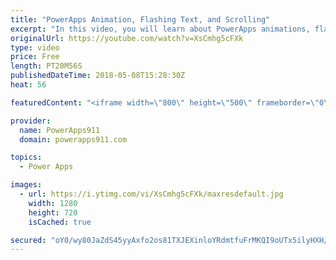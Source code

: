 ```yaml
---
title: "PowerApps Animation, Flashing Text, and Scrolling"
excerpt: "In this video, you will learn about PowerApps animations, flashing text, and scrolling controls. And while it is done with some 90's flare all of the core concepts are there for you to make professional apps with nice notifications. I had to learn some new things, like ImageRotation, so hopefully, you"
originalUrl: https://youtube.com/watch?v=XsCmhg5cFXk
type: video
price: Free
length: PT20M56S
publishedDateTime: 2018-05-08T15:28:30Z
heat: 56

featuredContent: "<iframe width=\"800\" height=\"500\" frameborder=\"0\" src=\"https://www.youtube.com/embed/XsCmhg5cFXk\" allow=\"accelerometer; autoplay; encrypted-media; gyroscope; picture-in-picture\" allowfullscreen></iframe>"

provider:
  name: PowerApps911
  domain: powerapps911.com

topics:
  - Power Apps

images:
  - url: https://i.ytimg.com/vi/XsCmhg5cFXk/maxresdefault.jpg
    width: 1280
    height: 720
    isCached: true

secured: "oY0/wy80JaZdS45yyAxfo2os81TXJEXinloYRdmtfuFrMKQI9oUTx5ilyHXH/5VNwdGELFtI1WnnbwqAUdz5ag7CIVGK/hdmwZRftE/Ju60/vF3dTX1l4XRUVvMXMvVNdI4xAjtj7bWG9muPGI2SQA5CLEq2MTQDhQxoK2xP1cisRNpV12Solro7X9JoAr9f3viNYgH1nUfE874yWRDLZJ/OHdPeOMkpmhif0yVli+aVorXSMZMquYuMxAhi/m3RfbC6EhrZMGRQNtY0SPCuLs6+vA/ll2hd0hCJPO4qLfCW/N/RQspQnYiqTvhTBOnZ67J1QqlpuVHN+jkZsnBpe7Wb0LRMowef4cXCsT/vIvcC/ys6KHpyo/Kv6a39yAqgTLL0aOJfBrYghzgLKgG+QDIJdicMQFq8bndexXzhBA0=;03A86Y9ZXb+foVFjR80TQA=="
---
```


